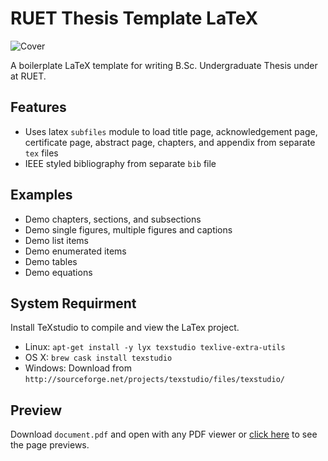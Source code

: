 # RUET Thesis Template LaTeX

![Cover](doc/cover.png)

A boilerplate LaTeX template for writing B.Sc. Undergraduate Thesis under at RUET.

## Features

* Uses latex `subfiles` module to load title page, acknowledgement page, certificate page, abstract page, chapters, and appendix from separate `tex` files
* IEEE styled bibliography from separate `bib` file

## Examples

* Demo chapters, sections, and subsections
* Demo single figures, multiple figures and captions
* Demo list items
* Demo enumerated items
* Demo tables
* Demo equations

## System Requirment

Install TeXstudio to compile and view the LaTex project.

* Linux: `apt-get install -y lyx texstudio texlive-extra-utils`
* OS X: `brew cask install texstudio`
* Windows: Download from `http://sourceforge.net/projects/texstudio/files/texstudio/`

## Preview

Download `document.pdf` and open with any PDF viewer or [click here](PREVIEW.md) to see the page previews.
